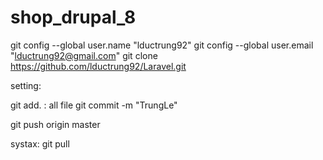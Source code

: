 # shop_drupal_8

git config --global user.name "lductrung92"
git config --global user.email "lductrung92@gmail.com"
git clone https://github.com/lductrung92/Laravel.git

setting:

git add. : all file
git commit -m "TrungLe"

git push origin master

systax: git pull
